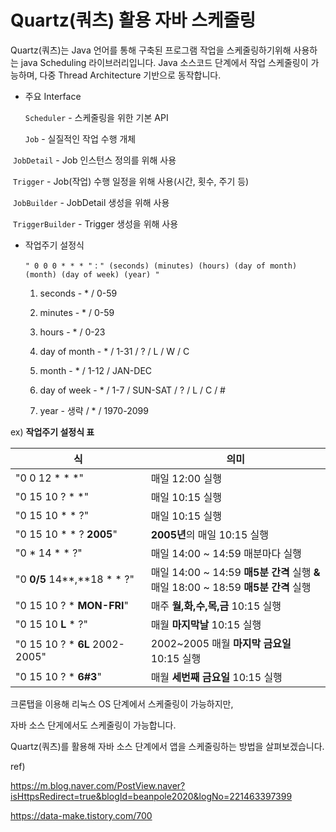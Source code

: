 # Quartz(쿼츠) 활용 자바 스케줄링



Quartz(쿼츠)는 Java 언어를 통해 구축된 프로그램 작업을 스케줄링하기위해 사용하는 java Scheduling 라이브러리입니다. Java 소스코드 단계에서 작업 스케줄링이 가능하며, 다중 Thread Architecture 기반으로 동작합니다.



* 주요 Interface

  `Scheduler` - 스케줄링을 위한 기본 API

  `Job` - 실질적인 작업 수행 개체

​		`JobDetail` - Job 인스턴스 정의를 위해 사용

​		`Trigger` - Job(작업) 수행 일정을 위해 사용(시간, 횟수, 주기 등)

​		`JobBuilder` - JobDetail 생성을 위해 사용

​		`TriggerBuilder` - Trigger 생성을 위해 사용





* 작업주기 설정식

  `" 0 0 0 * * * "` : `" (seconds) (minutes) (hours) (day of month) (month) (day of week) (year) "`

  1. seconds - * / 0-59

  2. minutes - * / 0-59

  3. hours - * / 0-23

  4. day of month - * / 1-31 / ? / L / W / C

  5.  month - * / 1-12 / JAN-DEC
  6. day of week - * / 1-7 / SUN-SAT / ? / L / C / #
  7. year -  생략 / * / 1970-2099

ex) **작업주기 설정식 표**

| 식                             | 의미                                                         |
| ------------------------------ | ------------------------------------------------------------ |
| "0 0 12 * * *"                 | 매일 12:00 실행                                              |
| "0 15 10 ? * *"                | 매일 10:15 실행                                              |
| "0 15 10 * * ?"                | 매일 10:15 실행                                              |
| "0 15 10 * * ? **2005**"       | **2005년**의 매일 10:15 실행                                 |
| "0 * 14 * * ?"                 | 매일 14:00 ~ 14:59 매분마다 실행                             |
| "0 **0/5** 14**,**18 * * ?"    | 매일 14:00 ~ 14:59 **매5분 간격** 실행 **&**<br />매일 18:00 ~ 18:59 **매5분 간격** 실행 |
| "0 15 10 ? * **MON-FRI**"      | 매주 **월,화,수,목,금** 10:15 실행                           |
| "0 15 10 **L** * ?"            | 매월 **마지막날** 10:15 실행                                 |
| "0 15 10 ? * **6L** 2002-2005" | 2002~2005 매월 **마지막 금요일** 10:15 실행                  |
| "0 15 10 ? * **6#3**"          | 매월 **세번째 금요일** 10:15 실행                            |













크론탭을 이용해 리눅스 OS 단계에서 스케줄링이 가능하지만,

자바 소스 단게에서도 스케줄링이 가능합니다.



Quartz(쿼츠)를 활용해 자바 소스 단계에서 앱을 스케줄링하는 방법을 살펴보겠습니다.











ref)

https://m.blog.naver.com/PostView.naver?isHttpsRedirect=true&blogId=beanpole2020&logNo=221463397399

https://data-make.tistory.com/700











































